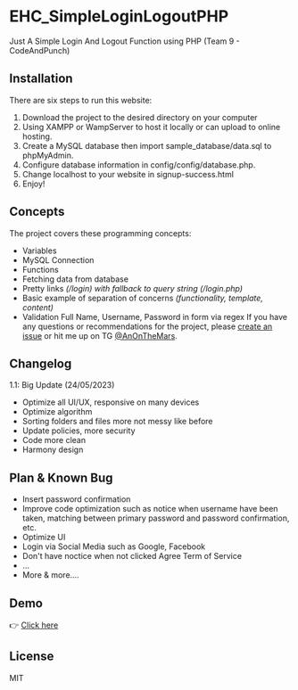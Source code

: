 # EHC_SimpleLoginLogoutPHP
Just A Simple Login And Logout Function using PHP (Team 9 - CodeAndPunch)
## Installation

There are six steps to run this website:

1. Download the project to the desired directory on your computer
2. Using XAMPP or WampServer to host it locally or can upload to online hosting.
3. Create a MySQL database then import sample_database/data.sql to phpMyAdmin.
4. Configure database information in config/config/database.php.
5. Change localhost to your website in signup-success.html
6. Enjoy!

## Concepts

The project covers these programming concepts:

 * Variables
 * MySQL Connection
 * Functions
 * Fetching data from database
 * Pretty links *(/login) with fallback to query string (/login.php)*
 * Basic example of separation of concerns *(functionality, template, content)*
 * Validation Full Name, Username, Password in form via regex
If you have any questions or recommendations for the project, please [create an issue](https://github.com/TranAnSE/EHC_SimpleLoginLogoutPHP/issues/new) or hit me up on TG [@AnOnTheMars](https://t.me/AnOnTheMars).

## Changelog
1.1: Big Update (24/05/2023)
- Optimize all UI/UX, responsive on many devices
- Optimize algorithm
- Sorting folders and files more not messy like before
- Update policies, more security
- Code more clean
- Harmony design

## Plan & Known Bug
 * Insert password confirmation
 * Improve code optimization such as notice when username have been taken, matching between primary password and password confirmation, etc.
 * Optimize UI
 * Login via Social Media such as Google, Facebook
 * Don't have noctice when not clicked Agree Term of Service
 * ...
 * More & more....
 
## Demo 
👉 [Click here](https://tqa24.name.vn)
## License

MIT
